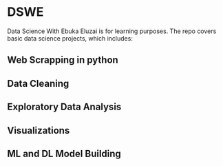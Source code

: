 # DSWE
Data Science With Ebuka Eluzai is for learning purposes. The repo covers basic data science projects, which includes:
## Web Scrapping in python
## Data Cleaning
## Exploratory Data Analysis
## Visualizations
## ML and DL Model Building
